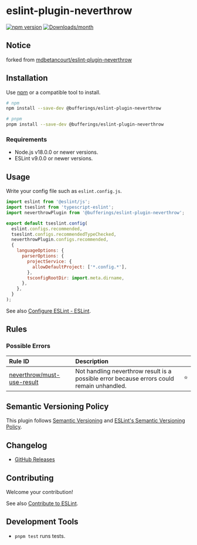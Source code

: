 # eslint-plugin-neverthrow

[![npm version](https://img.shields.io/npm/v/@bufferings/eslint-plugin-neverthrow.svg)](https://www.npmjs.com/package/@bufferings/eslint-plugin-neverthrow)
[![Downloads/month](https://img.shields.io/npm/dm/@bufferings/eslint-plugin-neverthrow.svg)](http://www.npmtrends.com/@bufferings/eslint-plugin-neverthrow)

## Notice

forked from [mdbetancourt/eslint-plugin-neverthrow](https://github.com/mdbetancourt/eslint-plugin-neverthrow)

## Installation

Use [npm](https://www.npmjs.com/) or a compatible tool to install.

```bash
# npm
npm install --save-dev @bufferings/eslint-plugin-neverthrow

# pnpm
pnpm install --save-dev @bufferings/eslint-plugin-neverthrow
```

### Requirements

- Node.js v18.0.0 or newer versions.
- ESLint v9.0.0 or newer versions.

## Usage

Write your config file such as `eslint.config.js`.

```js
import eslint from '@eslint/js';
import tseslint from 'typescript-eslint';
import neverthrowPlugin from '@bufferings/eslint-plugin-neverthrow';

export default tseslint.config(
  eslint.configs.recommended,
  tseslint.configs.recommendedTypeChecked,
  neverthrowPlugin.configs.recommended,
  {
    languageOptions: {
      parserOptions: {
        projectService: {
          allowDefaultProject: ['*.config.*'],
        },
        tsconfigRootDir: import.meta.dirname,
      },
    },
  }
);
```

See also [Configure ESLint - ESLint](https://eslint.org/docs/latest/use/configure/).

## Rules

<!--RULE_TABLE_BEGIN-->

### Possible Errors

| Rule ID                                                       | Description                                                                               |     |
| :------------------------------------------------------------ | :---------------------------------------------------------------------------------------- | :-: |
| [neverthrow/must-use-result](./docs/rules/must-use-result.md) | Not handling neverthrow result is a possible error because errors could remain unhandled. | ⭐️ |

<!--RULE_TABLE_END-->

## Semantic Versioning Policy

This plugin follows [Semantic Versioning](http://semver.org/) and [ESLint's Semantic Versioning Policy](https://github.com/eslint/eslint#semantic-versioning-policy).

## Changelog

- [GitHub Releases](https://github.com/bufferings/eslint-plugin-neverthrow/releases)

## Contributing

Welcome your contribution!

See also [Contribute to ESLint](https://eslint.org/docs/latest/contribute/).

## Development Tools

- `pnpm test` runs tests.
